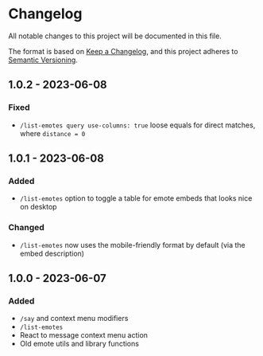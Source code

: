 # Changelog

All notable changes to this project will be documented in this file.

The format is based on [Keep a Changelog](https://keepachangelog.com/en/1.0.0/),
and this project adheres to [Semantic Versioning](https://semver.org/spec/v2.0.0.html).

## 1.0.2 - 2023-06-08

### Fixed

- `/list-emotes query use-columns: true` loose equals for direct matches, where `distance = 0`

## 1.0.1 - 2023-06-08

### Added

- `/list-emotes` option to toggle a table for emote embeds that looks nice on desktop

### Changed

- `/list-emotes` now uses the mobile-friendly format by default (via the embed description)

## 1.0.0 - 2023-06-07

### Added

- `/say` and context menu modifiers
- `/list-emotes`
- React to message context menu action
- Old emote utils and library functions
